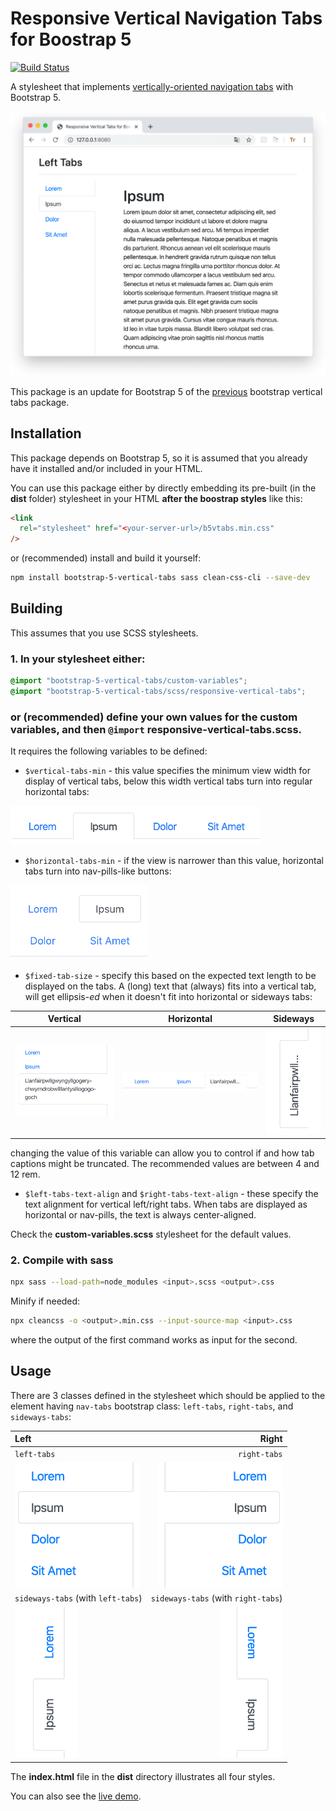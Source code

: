 # Responsive Vertical Navigation Tabs for Boostrap 5

[![Build Status](https://travis-ci.com/tromgy/bootstrap-5-vertical-tabs.png?branch=master)](https://travis-ci.com/tromgy/bootstrap-5-vertical-tabs)

A stylesheet that implements [vertically-oriented navigation tabs](https://b5vtabs.netlify.com) with Bootstrap 5.

![screenshot](vtabs-wide.png)

This package is an update for Bootstrap 5 of the [previous](https://github.com/tromgy/bootstrap-4-vertical-tabs) bootstrap vertical tabs package.

## Installation

This package depends on Bootstrap 5, so it is assumed that you already have it installed and/or included
in your HTML.

You can use this package either by directly embedding its pre-built (in the **dist** folder) stylesheet in your HTML **after the boostrap styles** like this:

```HTML
<link
  rel="stylesheet" href="<your-server-url>/b5vtabs.min.css"
/>
```

or (recommended) install and build it yourself:

```bash
npm install bootstrap-5-vertical-tabs sass clean-css-cli --save-dev
```

## Building

This assumes that you use SCSS stylesheets.

### 1. In your stylesheet either:

```SCSS
@import "bootstrap-5-vertical-tabs/custom-variables";
@import "bootstrap-5-vertical-tabs/scss/responsive-vertical-tabs";
```

### or (recommended) define your own values for the custom variables, and then `@import` **responsive-vertical-tabs.scss**.

It requires the following variables to be defined:

- `$vertical-tabs-min` - this value specifies the minimum view width for display of vertical tabs, below this width vertical
tabs turn into regular horizontal tabs:

<img src="vtabs-med.png" alt="horizontal tabs at medium view width" width="400">

- `$horizontal-tabs-min` - if the view is narrower than this value, horizontal tabs turn into nav-pills-like buttons:

<img src="vtabs-narrow.png" alt="nav-pills at narrow view width" width="220">

- `$fixed-tab-size` - specify this based on the expected text length to be displayed on the tabs.
A (long) text that (always) fits into a vertical tab, will get ellipsis-_ed_ when it doesn't fit into
horizontal or sideways tabs:

Vertical                                                                      | Horizontal                                                                            | Sideways
------------------------------------------------------------------------------|---------------------------------------------------------------------------------------|------------------------------------------------------------------------------------------------
<img src="vtabs-longword.png" alt="vertical tab with a long text" width="220">|<img src="vtabs-longword-narrow.png" alt="horizontal tab with a long text" width="300">|<img src="vtabs-longword-sideways.png" alt="vertical sideways tab with a long text" width="100">

changing the value of this variable can allow you to control if and how tab captions might be truncated. The recommended values are between 4 and 12 rem.

- `$left-tabs-text-align` and `$right-tabs-text-align` - these specify the text alignment for vertical left/right tabs. 
When tabs are displayed as horizontal or nav-pills, the text is always center-aligned.

Check the **custom-variables.scss** stylesheet for the default values.

### 2. Compile with sass

```bash
npx sass --load-path=node_modules <input>.scss <output>.css
```

Minify if needed:

```bash
npx cleancss -o <output>.min.css --input-source-map <input>.css
```

where the output of the first command works as input for the second.

## Usage

There are 3 classes defined in the stylesheet which should be applied to the element having `nav-tabs` bootstrap class:
`left-tabs`, `right-tabs`, and `sideways-tabs`:

Left                                           | Right
:----------------------------------------------|-------------------------------------------------:
`left-tabs`                                    |                                     `right-tabs`
<img src="vtabs-left.png" width="200">         |          <img src="vtabs-right.png" width="200">
`sideways-tabs` (with `left-tabs`)             |              `sideways-tabs` (with `right-tabs`)
<img src="vtabs-left-sideways.png" width="100">| <img src="vtabs-right-sideways.png" width="100">

The **index.html** file in the **dist** directory illustrates all four styles. 

You can also see the [live demo](https://b5vtabs.netlify.com).
